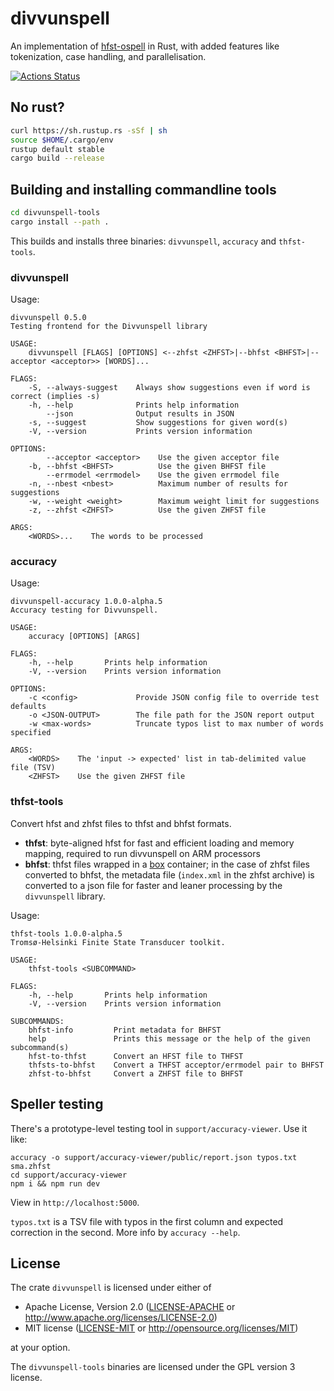 # divvunspell

An implementation of [hfst-ospell](https://github.com/hfst/hfst-ospell) in Rust, with added features like tokenization, case handling, and parallelisation.

[![Actions Status](https://github.com/divvun/divvunspell/workflows/Continuous%20Integration/badge.svg)](https://github.com/divvun/divvunspell/actions)

## No rust?
```sh
curl https://sh.rustup.rs -sSf | sh
source $HOME/.cargo/env
rustup default stable
cargo build --release
```

## Building and installing commandline tools

```sh
cd divvunspell-tools
cargo install --path .
```

This builds and installs three binaries: `divvunspell`, `accuracy` and `thfst-tools`.

### divvunspell
Usage:

```
divvunspell 0.5.0
Testing frontend for the Divvunspell library

USAGE:
    divvunspell [FLAGS] [OPTIONS] <--zhfst <ZHFST>|--bhfst <BHFST>|--acceptor <acceptor>> [WORDS]...

FLAGS:
    -S, --always-suggest    Always show suggestions even if word is correct (implies -s)
    -h, --help              Prints help information
        --json              Output results in JSON
    -s, --suggest           Show suggestions for given word(s)
    -V, --version           Prints version information

OPTIONS:
        --acceptor <acceptor>    Use the given acceptor file
    -b, --bhfst <BHFST>          Use the given BHFST file
        --errmodel <errmodel>    Use the given errmodel file
    -n, --nbest <nbest>          Maximum number of results for suggestions
    -w, --weight <weight>        Maximum weight limit for suggestions
    -z, --zhfst <ZHFST>          Use the given ZHFST file

ARGS:
    <WORDS>...    The words to be processed
```

### accuracy
Usage:

```
divvunspell-accuracy 1.0.0-alpha.5
Accuracy testing for Divvunspell.

USAGE:
    accuracy [OPTIONS] [ARGS]

FLAGS:
    -h, --help       Prints help information
    -V, --version    Prints version information

OPTIONS:
    -c <config>             Provide JSON config file to override test defaults
    -o <JSON-OUTPUT>        The file path for the JSON report output
    -w <max-words>          Truncate typos list to max number of words specified

ARGS:
    <WORDS>    The 'input -> expected' list in tab-delimited value file (TSV)
    <ZHFST>    Use the given ZHFST file
```

### thfst-tools

Convert hfst and zhfst files to thfst and bhfst formats.

- **thfst**: byte-aligned hfst for fast and efficient loading and memory mapping, required to run divvunspell on ARM processors
- **bhfst**: thfst files wrapped in a [box](https://github.com/bbqsrc/box) container; in the case of zhfst files converted to bhfst, the metadata file (`index.xml` in the zhfst archive) is converted to a json file for faster and leaner processing by the `divvunspell` library.

Usage:

```
thfst-tools 1.0.0-alpha.5
Tromsø-Helsinki Finite State Transducer toolkit.

USAGE:
    thfst-tools <SUBCOMMAND>

FLAGS:
    -h, --help       Prints help information
    -V, --version    Prints version information

SUBCOMMANDS:
    bhfst-info         Print metadata for BHFST
    help               Prints this message or the help of the given subcommand(s)
    hfst-to-thfst      Convert an HFST file to THFST
    thfsts-to-bhfst    Convert a THFST acceptor/errmodel pair to BHFST
    zhfst-to-bhfst     Convert a ZHFST file to BHFST
```

## Speller testing

There's a prototype-level testing tool in `support/accuracy-viewer`. Use it like:

```
accuracy -o support/accuracy-viewer/public/report.json typos.txt sma.zhfst
cd support/accuracy-viewer
npm i && npm run dev
```

View in `http://localhost:5000`.

`typos.txt` is a TSV file with typos in the first column and expected correction in the second.
More info by `accuracy --help`.

## License

The crate `divvunspell` is licensed under either of

 * Apache License, Version 2.0 ([LICENSE-APACHE](LICENSE-APACHE) or http://www.apache.org/licenses/LICENSE-2.0)
 * MIT license ([LICENSE-MIT](LICENSE-MIT) or http://opensource.org/licenses/MIT)

at your option.

The `divvunspell-tools` binaries are licensed under the GPL version 3 license.
